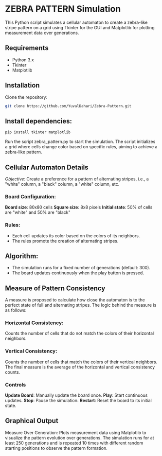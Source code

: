 # ZEBRA PATTERN Simulation
This Python script simulates a cellular automaton to create a zebra-like stripe pattern on a grid using Tkinter for the GUI and Matplotlib for plotting measurement data over generations.

## Requirements
- Python 3.x
- Tkinter
- Matplotlib
## Installation
Clone the repository:
```bash
git clone https://github.com/YuvalDahari/Zebra-Pattern.git
```
## Install dependencies:
```bash
pip install tkinter matplotlib
```

Run the script zebra_pattern.py to start the simulation. The script initializes a grid where cells change color based on specific rules, aiming to achieve a zebra-like pattern.

## Cellular Automaton Details
*Objective*: Create a preference for a pattern of alternating stripes, i.e., a "white" column, a "black" column, a "white" column, etc.

### Board Configuration:

**Board size**: 80x80 cells
**Square size**: 8x8 pixels
**Initial state**: 50% of cells are "white" and 50% are "black"
### Rules:

- Each cell updates its color based on the colors of its neighbors.
- The rules promote the creation of alternating stripes.
## Algorithm:

- The simulation runs for a fixed number of generations (default: 300).
- The board updates continuously when the play button is pressed.
## Measure of Pattern Consistency
A measure is proposed to calculate how close the automaton is to the perfect state of full and alternating stripes. The logic behind the measure is as follows:

### Horizontal Consistency:
Counts the number of cells that do not match the colors of their horizontal neighbors.
### Vertical Consistency:
Counts the number of cells that match the colors of their vertical neighbors.
The final measure is the average of the horizontal and vertical consistency counts.
### Controls
**Update Board**: Manually update the board once.
**Play**: Start continuous updates.
**Stop**: Pause the simulation.
**Restart**: Reset the board to its initial state.
## Graphical Output
Measure Over Generation: Plots measurement data using Matplotlib to visualize the pattern evolution over generations.
The simulation runs for at least 250 generations and is repeated 10 times with different random starting positions to observe the pattern formation.
